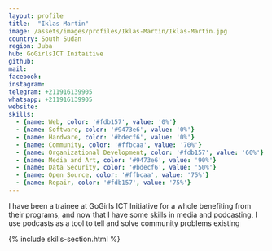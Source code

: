 ```yaml
---
layout: profile
title:  "Iklas Martin"
image: /assets/images/profiles/Iklas-Martin/Iklas-Martin.jpg
country: South Sudan
region: Juba
hub: GoGirlsICT Initaitive
github:
mail:
facebook: 
instagram: 
telegram: +211916139905
whatsapp: +211916139905
website:
skills:
  - {name: Web, color: '#fdb157', value: '0%'}
  - {name: Software, color: '#9473e6', value: '0%'}
  - {name: Hardware, color: '#bdecf6', value: '0%'}
  - {name: Community, color: '#ffbcaa', value: '70%'}
  - {name: Organizational Development, color: '#fdb157', value: '60%'}
  - {name: Media and Art, color: '#9473e6', value: '90%'}
  - {name: Data Security, color: '#bdecf6', value: '50%'}
  - {name: Open Source, color: '#ffbcaa', value: '75%'}
  - {name: Repair, color: '#fdb157', value: '75%'}
---
```


I have been a trainee at GoGirls ICT Initiative for a whole benefiting from their programs, and now that I have some skills in media and podcasting, I use podcasts as a tool to tell and solve community problems existing

{% include skills-section.html %}